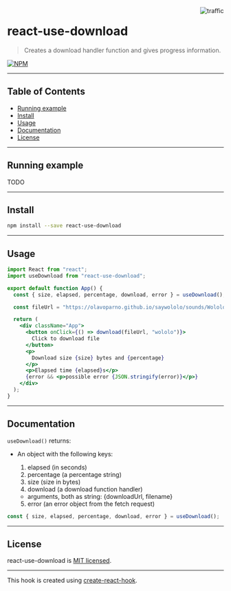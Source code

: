 <img align="right" alt="traffic" src="https://pv-badge.herokuapp.com/total.svg?repo_id=olavoparno-react-use-download"/>

# react-use-download

> Creates a download handler function and gives progress information.

[![NPM](https://img.shields.io/npm/v/react-use-download.svg)](https://www.npmjs.com/package/react-use-download)

---

## Table of Contents

- [Running example](#running-example)
- [Install](#install)
- [Usage](#usage)
- [Documentation](#documentation)
- [License](#license)

---

## Running example

TODO

---

## Install

```bash
npm install --save react-use-download
```

---

## Usage

```jsx
import React from "react";
import useDownload from "react-use-download";

export default function App() {
  const { size, elapsed, percentage, download, error } = useDownload();

  const fileUrl = "https://olavoparno.github.io/saywololo/sounds/Wololo1.wav";

  return (
    <div className="App">
      <button onClick={() => download(fileUrl, "wololo")}>
        Click to download file
      </button>
      <p>
        Download size {size} bytes and {percentage}
      </p>
      <p>Elapsed time {elapsed}s</p>
      {error && <p>possible error {JSON.stringify(error)}</p>}
    </div>
  );
}
```

---

## Documentation

`useDownload()` returns:

- An object with the following keys:

  1. elapsed (in seconds)
  2. percentage (a percentage string)
  3. size (size in bytes)
  4. download (a download function handler)
    - arguments, both as string: {downloadUrl, filename}
  5. error (an error object from the fetch request)

```jsx
const { size, elapsed, percentage, download, error } = useDownload();
```

---

## License

react-use-download is [MIT licensed](./LICENSE).

---

This hook is created using [create-react-hook](https://github.com/hermanya/create-react-hook).
